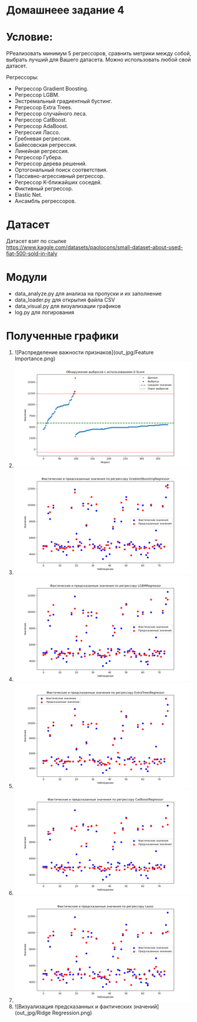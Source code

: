 Домашнеее задание 4
=====================

# Условие:

РРеализовать минимум 5 регрессоров, сравнить метрики между собой, выбрать лучший для Вашего датасета. Можно использовать любой свой датасет.

Регрессоры:
- Регрессор Gradient Boosting.
- Регрессор LGBM.
- Экстремальный градиентный бустинг.
- Регрессор Extra Trees.
- Регрессор случайного леса. 
- Регрессор CatBoost.
- Регрессор AdaBoost.
- Регрессия Лассо.	
- Гребневая регрессия. 
- Байесовская регрессия.
- Линейная регрессия.
- Регрессор Губера.
- Регрессор дерева решений.
- Ортогональный поиск соответствия.
- Пассивно-агрессивный регрессор. 
- Регрессор K-ближайших соседей.
- Фиктивный регрессор.
- Elastic Net.
- Ансамбль регрессоров.

# Датасет

Датасет взят по ссылке <https://www.kaggle.com/datasets/paolocons/small-dataset-about-used-fiat-500-sold-in-italy>

# Модули

- data_analyze.py для анализа на пропуски и их заполнение
- data_loader.py для открытия файла CSV
- data_visual.py для визуализации графиков
- log.py для логирования

# Полученные графики
1. ![Распределение важности признаков](out_jpg/Feature Importance.png)
2. ![Обнаружение выбросов с использованием Z-Score](out_jpg/Outliers.png)
3. ![Визуализация предсказанных и фактических значений](out_jpg/GradientBoostingRegressor.png)
4. ![Визуализация предсказанных и фактических значений](out_jpg/LGBMRegressor.png)
5. ![Визуализация предсказанных и фактических значений](out_jpg/ExtraTreesRegressor.png)
6. ![Визуализация предсказанных и фактических значений](out_jpg/CatBoostRegressor.png)
7. ![Визуализация предсказанных и фактических значений](out_jpg/Lasso.png)
8. ![Визуализация предсказанных и фактических значений](out_jpg/Ridge Regression.png)


